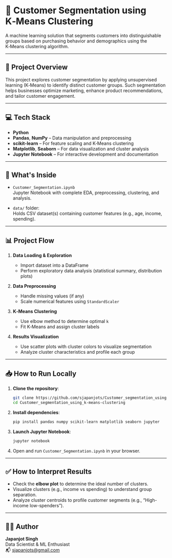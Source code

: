# 🎯 Customer Segmentation using K‑Means Clustering

A machine learning solution that segments customers into distinguishable groups based on purchasing behavior and demographics using the K‑Means clustering algorithm.

---

## 🚀 Project Overview

This project explores customer segmentation by applying unsupervised learning (K‑Means) to identify distinct customer groups. Such segmentation helps businesses optimize marketing, enhance product recommendations, and tailor customer engagement.

---

## 💻 Tech Stack

- **Python**
- **Pandas**, **NumPy** – Data manipulation and preprocessing
- **scikit-learn** – For feature scaling and K‑Means clustering
- **Matplotlib**, **Seaborn** – For data visualization and cluster analysis
- **Jupyter Notebook** – For interactive development and documentation

---

## 📄 What's Inside

- `Customer_Segmentation.ipynb`  
  Jupyter Notebook with complete EDA, preprocessing, clustering, and analysis.

- `data/` folder:  
  Holds CSV dataset(s) containing customer features (e.g., age, income, spending).

---

## 📊 Project Flow

1. **Data Loading & Exploration**  
   - Import dataset into a DataFrame  
   - Perform exploratory data analysis (statistical summary, distribution plots)

2. **Data Preprocessing**  
   - Handle missing values (if any)  
   - Scale numerical features using `StandardScaler`

3. **K‑Means Clustering**  
   - Use elbow method to determine optimal `k`  
   - Fit K‑Means and assign cluster labels

4. **Results Visualization**  
   - Use scatter plots with cluster colors to visualize segmentation  
   - Analyze cluster characteristics and profile each group

---

## 📥 How to Run Locally

1. **Clone the repository**:
   ```bash
   git clone https://github.com/sjapanjots/Customer_segmentation_using_k-means-clustering.git
   cd Customer_segmentation_using_k-means-clustering
   ```

2. **Install dependencies**:
   ```bash
   pip install pandas numpy scikit-learn matplotlib seaborn jupyter
   ```

3. **Launch Jupyter Notebook**:
   ```bash
   jupyter notebook
   ```

4. Open and run `Customer_Segmentation.ipynb` in your browser.

---

## ✅ How to Interpret Results

- Check the **elbow plot** to determine the ideal number of clusters.
- Visualize clusters (e.g., income vs spending) to understand group separation.
- Analyze cluster centroids to profile customer segments (e.g., “High-income low-spenders”).

---

## 🙋‍♂️ Author

**Japanjot Singh**  
Data Scientist & ML Enthusiast  
📬 sjapanjots@gmail.com
